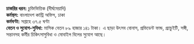 **চাকরির ধরন:** চুক্তিভিত্তিক (দীর্ঘমেয়াদি)  
**কর্মস্থল:** বাংলাদেশ কান্ট্রি অফিস, ঢাকা  
**কর্মঘণ্টা:** সপ্তাহে ৩৭.৫ ঘণ্টা  
**বেতন ও সুযোগ-সুবিধা:** মাসিক বেতন ৮৯ হাজার ১৪১ টাকা। এ ছাড়া উৎসব বোনাস, প্রভিডেন্ট ফান্ড, গ্র্যাচুইটি, সঙ্গী, সন্তানসহ কর্মীর চিকিৎসাসুবিধা ও মোবাইল বিলের সুযোগ আছে।
